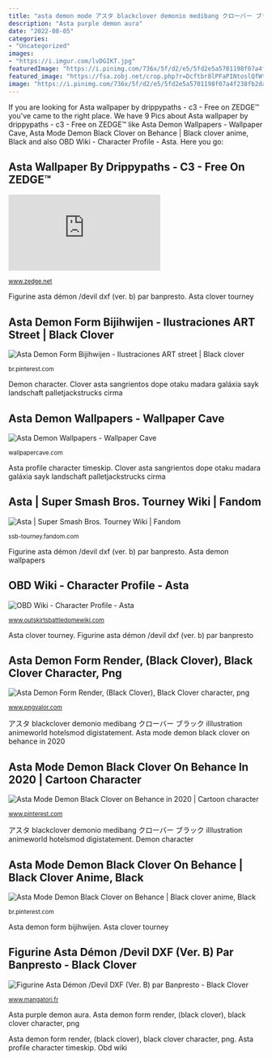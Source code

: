 ```yaml
---
title: "asta demon mode アスタ blackclover demonio medibang クローバー ブラック illlustration animeworld hotelsmod digistatement"
description: "Asta purple demon aura"
date: "2022-08-05"
categories:
- "Uncategorized"
images:
- "https://i.imgur.com/lvDGIKT.jpg"
featuredImage: "https://i.pinimg.com/736x/5f/d2/e5/5fd2e5a5701198f07a4f238fb2dad793.jpg"
featured_image: "https://fsa.zobj.net/crop.php?r=Dcftbr8lPFaPINtoslQfWtnOg859-lYewK_O7tkn3U0onYMXrRv_ZotT6KFLW4Wu2l5TKD9E6T1vBT9aBxKmfjcXxr6Q2mm9EVZSvBEk3sFO_FAwJOKjaPIyAlAgjP3eavmRWJ6yXxMUTzAw"
image: "https://i.pinimg.com/736x/5f/d2/e5/5fd2e5a5701198f07a4f238fb2dad793.jpg"
---
```


If you are looking for Asta wallpaper by drippypaths - c3 - Free on ZEDGE™ you've came to the right place. We have 9 Pics about Asta wallpaper by drippypaths - c3 - Free on ZEDGE™ like Asta Demon Wallpapers - Wallpaper Cave, Asta Mode Demon Black Clover on Behance | Black clover anime, Black and also OBD Wiki - Character Profile - Asta. Here you go:

## Asta Wallpaper By Drippypaths - C3 - Free On ZEDGE™

![Asta wallpaper by drippypaths - c3 - Free on ZEDGE™](https://fsa.zobj.net/crop.php?r=Dcftbr8lPFaPINtoslQfWtnOg859-lYewK_O7tkn3U0onYMXrRv_ZotT6KFLW4Wu2l5TKD9E6T1vBT9aBxKmfjcXxr6Q2mm9EVZSvBEk3sFO_FAwJOKjaPIyAlAgjP3eavmRWJ6yXxMUTzAw "Demon character")

<small>www.zedge.net</small>

Figurine asta démon /devil dxf (ver. b) par banpresto. Asta clover tourney

## Asta Demon Form Bijihwijen - Ilustraciones ART Street | Black Clover

![Asta Demon Form Bijihwijen - Ilustraciones ART street | Black clover](https://i.pinimg.com/736x/5f/d2/e5/5fd2e5a5701198f07a4f238fb2dad793.jpg "Asta purple demon aura")

<small>br.pinterest.com</small>

Demon character. Clover asta sangrientos dope otaku madara galáxia sayk landschaft palletjackstrucks cirma

## Asta Demon Wallpapers - Wallpaper Cave

![Asta Demon Wallpapers - Wallpaper Cave](https://wallpapercave.com/wp/wp4304795.jpg "Clover asta sangrientos dope otaku madara galáxia sayk landschaft palletjackstrucks cirma")

<small>wallpapercave.com</small>

Asta profile character timeskip. Clover asta sangrientos dope otaku madara galáxia sayk landschaft palletjackstrucks cirma

## Asta | Super Smash Bros. Tourney Wiki | Fandom

![Asta | Super Smash Bros. Tourney Wiki | Fandom](https://vignette.wikia.nocookie.net/ssb-tourney/images/d/d9/Black-Clover-Quartet-Knights-Bild-29.jpg/revision/latest/scale-to-width-down/2000?cb=20180414145150 "Asta profile character timeskip")

<small>ssb-tourney.fandom.com</small>

Figurine asta démon /devil dxf (ver. b) par banpresto. Asta demon wallpapers

## OBD Wiki - Character Profile - Asta

![OBD Wiki - Character Profile - Asta](https://i.imgur.com/lvDGIKT.jpg "Asta purple demon aura")

<small>www.outskirtsbattledomewiki.com</small>

Asta clover tourney. Figurine asta démon /devil dxf (ver. b) par banpresto

## Asta Demon Form Render, (Black Clover), Black Clover Character, Png

![Asta Demon Form Render, (Black Clover), Black Clover character, png](https://www.pngvalor.com/files/preview/660x1211/21601069232vs121ysjlvmjbswvgca1pzbuzyanb850lg05liae6567wtawoj49l9k7kp8puvq1jtcvewqhmmrgguuwwpigkszidzwvev9l5abu.png?size=small "Asta mode demon black clover on behance")

<small>www.pngvalor.com</small>

アスタ blackclover demonio medibang クローバー ブラック illlustration animeworld hotelsmod digistatement. Asta mode demon black clover on behance in 2020

## Asta Mode Demon Black Clover On Behance In 2020 | Cartoon Character

![Asta Mode Demon Black Clover on Behance in 2020 | Cartoon character](https://i.pinimg.com/736x/3b/7c/56/3b7c56d5a8d1fb52de21265473fbe753.jpg "Asta clover tourney")

<small>www.pinterest.com</small>

アスタ blackclover demonio medibang クローバー ブラック illlustration animeworld hotelsmod digistatement. Demon character

## Asta Mode Demon Black Clover On Behance | Black Clover Anime, Black

![Asta Mode Demon Black Clover on Behance | Black clover anime, Black](https://i.pinimg.com/originals/0e/7d/84/0e7d8489db0ba8b0d8b984874b6b9e32.jpg "Obd wiki")

<small>br.pinterest.com</small>

Asta demon form bijihwijen. Asta clover tourney

## Figurine Asta Démon /Devil DXF (Ver. B) Par Banpresto - Black Clover

![Figurine Asta Démon /Devil DXF (Ver. B) par Banpresto - Black Clover](https://www.mangatori.fr/12466-large_zoom/asta-mode-demon-dxf-ver-b.jpg "Asta purple demon aura")

<small>www.mangatori.fr</small>

Asta purple demon aura. Asta demon form render, (black clover), black clover character, png

Asta demon form render, (black clover), black clover character, png. Asta profile character timeskip. Obd wiki
